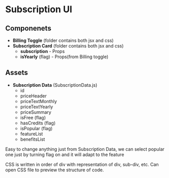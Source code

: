 # Subscription UI
## Componenets
- **Billing Toggle** (folder contains both jsx and css)
- **Subscription Card** (folder contains both jsx and css)
  - **subscription** - Props
  - **isYearly** (flag) - Props(from Billing toggle)

## Assets
- **Subscription Data** (SubscriptionData.js)
  - id
  - priceHeader
  - priceTextMonthly 
  - priceTextYearly
  - priceSummary
  - isFree (flag)
  - hasCredits (flag)
  - isPopular (flag)
  - featureList
  - benefitsList

Easy to change anything just from Subscription Data, we can select popular one just by turning flag on and it will adapt to the feature

CSS is written in order of div with representation of div, sub-div, etc. Can open CSS file to preview the structure of code.
